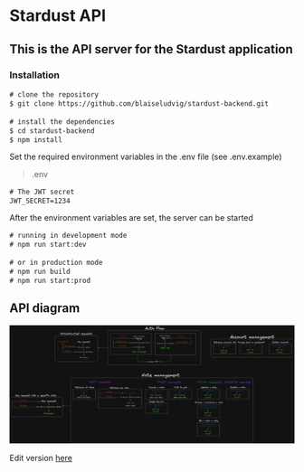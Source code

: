 # Stardust API
## This is the API server for the Stardust application

### Installation

```
# clone the repository
$ git clone https://github.com/blaiseludvig/stardust-backend.git

# install the dependencies
$ cd stardust-backend
$ npm install
```
Set the required environment variables in the .env file (see .env.example)
> .env
```
# The JWT secret
JWT_SECRET=1234
```
After the environment variables are set, the server can be started
```
# running in development mode
# npm run start:dev

# or in production mode
# npm run build
# npm run start:prod
```
## API diagram
 ![API diagram](./Stardust%20API.png)

 Edit version [here](https://excalidraw.com/#json=S1j5OlR3cq9nVmeb0f1Hr,I8cewY5lBubeDEu1nJOE0A)
